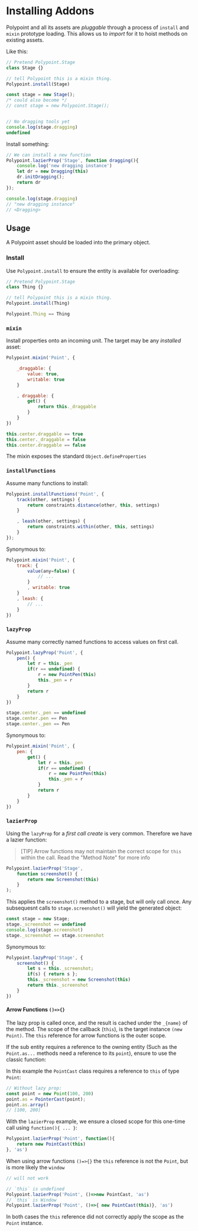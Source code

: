 # Installing Addons

Polypoint and all its assets are _pluggable_ through a process of `install` and `mixin` prototype loading. This allows us to _import_ for it to hoist methods on existing assets.

Like this:

```js
// Pretend Polypoint.Stage
class Stage {}

// tell Polypoint this is a mixin thing.
Polypoint.install(Stage)

const stage = new Stage();
/* could also become */
// const stage = new Polypoint.Stage();


// No dragging tools yet
console.log(stage.dragging)
undefined
```

Install something:

```js
// We can install a new function
Polypoint.lazierProp('Stage', function dragging(){
    console.log('new dragging instance')
    let dr = new Dragging(this)
    dr.initDragging();
    return dr
});

console.log(stage.dragging)
// "new dragging instance"
// <Dragging>
```


## Usage

A Polypoint asset should be loaded into the primary object.


### Install

Use `Polypoint.install` to ensure the entity is available for overloading:

```js
// Pretend Polypoint.Stage
class Thing {}

// tell Polypoint this is a mixin thing.
Polypoint.install(Thing)

Polypoint.Thing == Thing
```


### `mixin`

Install properties onto an incoming unit. The target may be any _installed_ asset:

```js
Polypoint.mixin('Point', {

    _draggable: {
        value: true,
        writable: true
    }

    , draggable: {
        get() {
            return this._draggable
        }
    }
})

this.center.draggable == true
this.center._draggable = false
this.center.draggable == false
```

The mixin exposes the standard `Object.defineProperties`


### `installFunctions`

Assume many functions to install:

```js
Polypoint.installFunctions('Point', {
    track(other, settings) {
        return constraints.distance(other, this, settings)
    }

    , leash(other, settings) {
        return constraints.within(other, this, settings)
    }
});
```

Synonymous to:

```js
Polypoint.mixin('Point', {
    track: {
        value(any=false) {
            // ...
        }
        , writable: true
    }
    , leash: {
        // ...
    }
})
```


### `lazyProp`

Assume many correctly named functions to access values on first call.

```js
Polypoint.lazyProp('Point', {
    pen() {
        let r = this._pen
        if(r == undefined) {
            r = new PointPen(this)
            this._pen = r
        }
        return r
    }
})

stage.center._pen == undefined
stage.center.pen == Pen
stage.center._pen == Pen
```

Synonymous to:

```js
Polypoint.mixin('Point', {
    pen: {
        get() {
            let r = this._pen
            if(r == undefined) {
                r = new PointPen(this)
                this._pen = r
            }
            return r
        }
    }
})
```


### `lazierProp`

Using the `lazyProp` for a _first call create_ is very common. Therefore we have a lazier function:

>[TIP]
> Arrow functions may not maintain the correct scope for `this` within the call. Read the "Method Note" for more info

```js
Polypoint.lazierProp('Stage',
    function screenshot() {
        return new Screenshot(this)
    }
);
```

This applies the `screenshot()` method to a stage, but will only call once.
Any subsequesnt calls to `stage.screenshot()` will yield the generated object:

```js
const stage = new Stage;
stage._screenshot == undefined
console.log(stage.screenshot)
stage._screenshot == stage.screenshot
```

Synonymous to:

```js
Polypoint.lazyProp('Stage', {
    screenshot() {
        let s = this._screenshot;
        if(s) { return s };
        this._screenshot = new Screenshot(this)
        return this._screenshot
    }
})
```

#### Arrow Functions `()=>{}`

The lazy prop is called once, and the result is cached under the `_{name}` of the method.
The scope of the callback (`this`), is the target instance `(new Point)`. The `this` reference for arrow functions is the outer scope.

If the sub entity requires a reference to the owning entity (Such as the `Point.as...` methods need a reference to its `point`), ensure to use the classic function:

In this example the `PointCast` class requires a reference to `this` of type `Point`:


```js
// Without lazy prop:
const point = new Point(100, 200)
point.as = PointerCast(point);
point.as.array()
// [100, 200]
```

With the `lazierProp` example, we ensure a closed scope for this one-time call using `function(){ ... }`:

```js
Polypoint.lazierProp('Point', function(){
    return new PointCast(this)
}, 'as')
```

When using arrow functions `()=>{}` the `this` reference is not the `Point`, but is more likely the `window`

```js
// will not work

// `this` is undefined
Polypoint.lazierProp('Point', ()=>new PointCast, 'as')
// `this` is Window
Polypoint.lazierProp('Point', ()=>{ new PointCast(this)}, 'as')
```

In both cases the `this` reference did not correctly apply the scope as the `Point` instance.